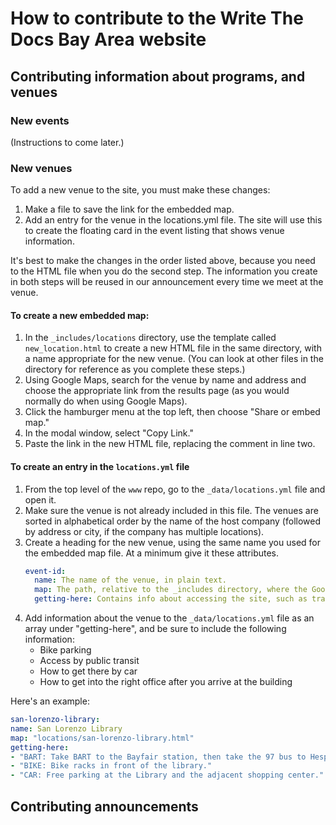 # How to contribute to the Write The Docs Bay Area website

## Contributing information about programs, and venues

### New events
(Instructions to come later.)

### New venues

To add a new venue to the site, you must make these changes:

1.  Make a file to save the link for the embedded map.
2.  Add an entry for the venue in the locations.yml file. The site will use this to create the floating card in the event listing that shows venue information.

It's best to make the changes in the order listed above, because you need to  the HTML file when you do the second step.
The information you create in both steps will be reused in our announcement every time we meet at the venue.

#### To create a new embedded map:

1.  In the `_includes/locations` directory, use the template called `new_location.html` to create a new HTML file in the same directory, with a name appropriate for the new venue.
(You can look at other files in the directory for reference as you complete these steps.)
2.  Using Google Maps, search for the venue by name and address and choose the appropriate link from the results page (as you would normally do when using Google Maps).
3.  Click the hamburger menu at the top left, then choose "Share or embed map."
4.  In the modal window, select "Copy Link."
5.  Paste the link in the new HTML file, replacing the comment in line two.

#### To create an entry in the `locations.yml` file

1.  From the top level of the `www` repo, go to the `_data/locations.yml` file and open it.
2.  Make sure the venue is not already included in this file. The venues are sorted in alphabetical order by the name of the host company (followed by address or city, if the company has multiple locations).
3.  Create a heading for the new venue, using the same name you used for the embedded map file.
    At a minimum give it these attributes.
    ```yaml
    event-id:
      name: The name of the venue, in plain text.
      map: The path, relative to the _includes directory, where the Google Maps embed lives (typically "locations/filename.html")
      getting-here: Contains info about accessing the site, such as transit options and parking.

4. Add information about the venue to the `_data/locations.yml` file as an array under "getting-here", and be sure to include the following information:
   *  Bike parking
   *  Access by public transit
   *  How to get there by car
   *  How to get into the right office after you arrive at the building
   
Here's an example:

```yaml
san-lorenzo-library:
name: San Lorenzo Library
map: "locations/san-lorenzo-library.html"
getting-here:
- "BART: Take BART to the Bayfair station, then take the 97 bus to Hesperian and Paseo Grande."
- "BIKE: Bike racks in front of the library."
- "CAR: Free parking at the Library and the adjacent shopping center." name: LinkedIn
```


## Contributing announcements
